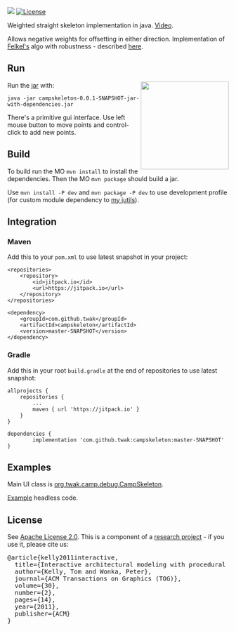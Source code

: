 [![](https://jitpack.io/v/twak/campskeleton.svg)](https://jitpack.io/#twak/campskeleton)
[![License](https://img.shields.io/badge/License-Apache%202.0-blue.svg)](https://opensource.org/licenses/Apache-2.0)

Weighted straight skeleton implementation in java. [Video](http://www.youtube.com/watch?v=2twcln3_7Y8).

Allows negative weights for offsetting in either direction. Implementation of [Felkel's](http://www.dma.fi.upm.es/mabellanas/tfcs/skeleton/html/documentacion/Straight%20Skeletons%20Implementation.pdf) algo with robustness - described [here](http://twak.blogspot.com/2009/05/engineering-weighted-straight-skeleton.html).

## Run
<img src="docs/images/campskeleton.png" style="bottom:0;" width="200" align="right">

Run the [jar](https://drive.google.com/open?id=0B6r_mUgXfBLdVTRfSE04MzB2Tlk) with:

```
java -jar campskeleton-0.0.1-SNAPSHOT-jar-with-dependencies.jar
```

There's a primitive gui interface. Use left mouse button to move points and control-click to add new points.

## Build
To build run the MO `mvn install` to install the dependencies. Then the MO `mvn package` should build a jar.

Use `mvn install -P dev` and `mvn package -P dev` to use development profile (for custom module dependency to [my jutils](https://github.com/twak/jutils)).

## Integration

### Maven
Add this to your `pom.xml` to use latest snapshot in your project:

```
<repositories>
    <repository>
        <id>jitpack.io</id>
        <url>https://jitpack.io</url>
    </repository>
</repositories>

<dependency>
    <groupId>com.github.twak</groupId>
    <artifactId>campskeleton</artifactId>
    <version>master-SNAPSHOT</version>
</dependency>
```

### Gradle
Add this in your root `build.gradle` at the end of repositories to use latest snapshot:

```
allprojects {
    repositories {
        ...
        maven { url 'https://jitpack.io' }
    }
}

dependencies {
        implementation 'com.github.twak:campskeleton:master-SNAPSHOT'
}
```

## Examples
Main UI class is [org.twak.camp.debug.CampSkeleton](https://github.com/twak/campskeleton/blob/master/src/org/twak/camp/debug/CampSkeleton.java). 

[Example](https://github.com/twak/campskeleton/blob/wiki/headless.md) headless code.

## License
See [Apache License 2.0](LICENSE.md).
This is a component of a [research project](http://twak.blogspot.com/2011/04/interactive-architectural-modeling-with.html) - if you use it, please cite us:

<pre>
@article{kelly2011interactive,
  title={Interactive architectural modeling with procedural extrusions},
  author={Kelly, Tom and Wonka, Peter},
  journal={ACM Transactions on Graphics (TOG)},
  volume={30},
  number={2},
  pages={14},
  year={2011},
  publisher={ACM}
}
</pre>
